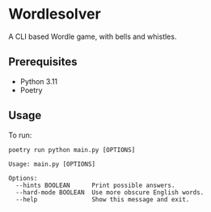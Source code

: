 # Wordlesolver

A CLI based Wordle game, with bells and whistles.


## Prerequisites
- Python 3.11
- Poetry

## Usage
To run:

```
poetry run python main.py [OPTIONS]
```


```
Usage: main.py [OPTIONS]

Options:
  --hints BOOLEAN      Print possible answers.
  --hard-mode BOOLEAN  Use more obscure English words.
  --help               Show this message and exit.
```
